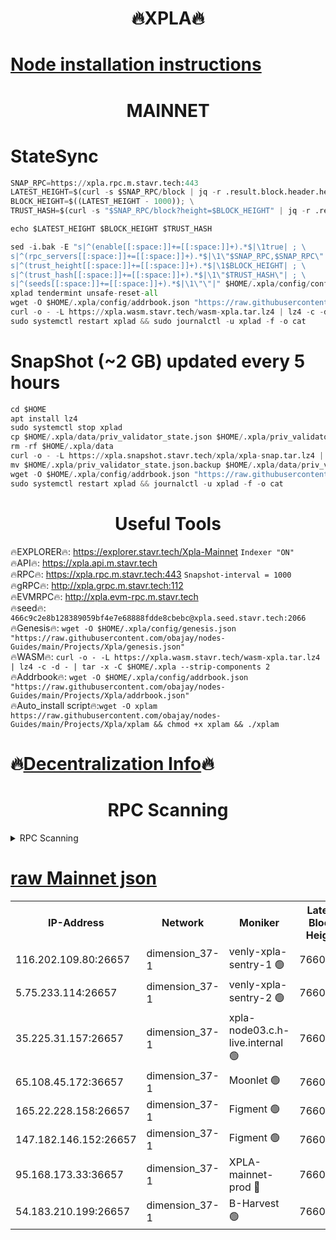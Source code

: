 <h1 align="center"> 🔥XPLA🔥</h1>

[Node installation instructions](https://github.com/obajay/nodes-Guides/tree/main/Projects/Xpla)
=
<h1 align="center"> MAINNET</h1>

# StateSync
```python
SNAP_RPC=https://xpla.rpc.m.stavr.tech:443
LATEST_HEIGHT=$(curl -s $SNAP_RPC/block | jq -r .result.block.header.height); \
BLOCK_HEIGHT=$((LATEST_HEIGHT - 1000)); \
TRUST_HASH=$(curl -s "$SNAP_RPC/block?height=$BLOCK_HEIGHT" | jq -r .result.block_id.hash)

echo $LATEST_HEIGHT $BLOCK_HEIGHT $TRUST_HASH

sed -i.bak -E "s|^(enable[[:space:]]+=[[:space:]]+).*$|\1true| ; \
s|^(rpc_servers[[:space:]]+=[[:space:]]+).*$|\1\"$SNAP_RPC,$SNAP_RPC\"| ; \
s|^(trust_height[[:space:]]+=[[:space:]]+).*$|\1$BLOCK_HEIGHT| ; \
s|^(trust_hash[[:space:]]+=[[:space:]]+).*$|\1\"$TRUST_HASH\"| ; \
s|^(seeds[[:space:]]+=[[:space:]]+).*$|\1\"\"|" $HOME/.xpla/config/config.toml
xplad tendermint unsafe-reset-all
wget -O $HOME/.xpla/config/addrbook.json "https://raw.githubusercontent.com/obajay/nodes-Guides/main/Projects/Xpla/addrbook.json"
curl -o - -L https://xpla.wasm.stavr.tech/wasm-xpla.tar.lz4 | lz4 -c -d - | tar -x -C $HOME/.xpla --strip-components 2
sudo systemctl restart xplad && sudo journalctl -u xplad -f -o cat
```
# SnapShot (~2 GB) updated every 5 hours
```python
cd $HOME
apt install lz4
sudo systemctl stop xplad
cp $HOME/.xpla/data/priv_validator_state.json $HOME/.xpla/priv_validator_state.json.backup
rm -rf $HOME/.xpla/data
curl -o - -L https://xpla.snapshot.stavr.tech/xpla/xpla-snap.tar.lz4 | lz4 -c -d - | tar -x -C $HOME/.xpla --strip-components 2
mv $HOME/.xpla/priv_validator_state.json.backup $HOME/.xpla/data/priv_validator_state.json
wget -O $HOME/.xpla/config/addrbook.json "https://raw.githubusercontent.com/obajay/nodes-Guides/main/Projects/Xpla/addrbook.json"
sudo systemctl restart xplad && journalctl -u xplad -f -o cat
```

 <h1 align="center"> Useful Tools</h1>

🔥EXPLORER🔥:     https://explorer.stavr.tech/Xpla-Mainnet        `Indexer "ON"` \
🔥API🔥:          https://xpla.api.m.stavr.tech \
🔥RPC🔥:          https://xpla.rpc.m.stavr.tech:443              `Snapshot-interval = 1000` \
🔥gRPC🔥:         http://xpla.grpc.m.stavr.tech:112 \
🔥EVMRPC🔥:       http://xpla.evm-rpc.m.stavr.tech \
🔥seed🔥:      `466c9c2e8b128389059bf4e7e68888fdde8cbebc@xpla.seed.stavr.tech:2066` \
🔥Genesis🔥:   `wget -O $HOME/.xpla/config/genesis.json "https://raw.githubusercontent.com/obajay/nodes-Guides/main/Projects/Xpla/genesis.json"` \
🔥WASM🔥:      `curl -o - -L https://xpla.wasm.stavr.tech/wasm-xpla.tar.lz4 | lz4 -c -d - | tar -x -C $HOME/.xpla --strip-components 2` \
🔥Addrbook🔥:  `wget -O $HOME/.xpla/config/addrbook.json "https://raw.githubusercontent.com/obajay/nodes-Guides/main/Projects/Xpla/addrbook.json"` \
🔥Auto_install script🔥:`wget -O xplam https://raw.githubusercontent.com/obajay/nodes-Guides/main/Projects/Xpla/xplam && chmod +x xplam && ./xplam`

🔥[Decentralization Info](https://github.com/obajay/StateSync-snapshots/tree/main/Projects/Xpla/Decentralization)🔥
=
<h1 align="center"> RPC Scanning</h1>

<details>
<summary>RPC Scanning</summary>

<h2 align="center"> We scan nodes in real time every 4 hours. And we provide the final result of RPC endpoints.
We cannot influence the operation of these nodes in any way. </h2>


```python
If Voting Power is higher than 0 --> then the Node is a validator of the network and may be subject to attack and be a potential threat to the chain.
```
```python
We marked such validators with a red symbol
```

</details>

[raw Mainnet json](https://rpc-check.xplam.stavr.tech/xplam/rpc-xplam-result.json)
=


<table><tr><th>IP-Address</th><th>Network</th><th>Moniker</th><th>Latest Block Height</th><th>Earliest Block Height</th><th>Catching Up</th><th>Tx Index</th><th>Voting Power</th><th>Scan Time</th></tr><tr><td>116.202.109.80:26657</td><td>dimension_37-1</td><td>venly-xpla-sentry-1 🟢</td><td>7660094</td><td>0</td><td>False</td><td>on</td><td>0</td><td>2024-02-11T03:26:05.932135137UTC</td></tr><tr><td>5.75.233.114:26657</td><td>dimension_37-1</td><td>venly-xpla-sentry-2 🟢</td><td>7660100</td><td>0</td><td>False</td><td>on</td><td>0</td><td>2024-02-11T03:26:42.060708675UTC</td></tr><tr><td>35.225.31.157:26657</td><td>dimension_37-1</td><td>xpla-node03.c.h-live.internal 🟢</td><td>7660098</td><td>1</td><td>False</td><td>on</td><td>0</td><td>2024-02-11T03:26:31.500683413UTC</td></tr><tr><td>65.108.45.172:36657</td><td>dimension_37-1</td><td>Moonlet 🟢</td><td>7660108</td><td>1</td><td>False</td><td>on</td><td>0</td><td>2024-02-11T03:27:26.305058512UTC</td></tr><tr><td>165.22.228.158:26657</td><td>dimension_37-1</td><td>Figment 🟢</td><td>7660105</td><td>5942092</td><td>False</td><td>on</td><td>0</td><td>2024-02-11T03:27:10.493628217UTC</td></tr><tr><td>147.182.146.152:26657</td><td>dimension_37-1</td><td>Figment 🟢</td><td>7660108</td><td>5942092</td><td>False</td><td>on</td><td>0</td><td>2024-02-11T03:27:25.974479891UTC</td></tr><tr><td>95.168.173.33:36657</td><td>dimension_37-1</td><td>XPLA-mainnet-prod 🔴</td><td>7660107</td><td>7410107</td><td>False</td><td>on</td><td>1190</td><td>2024-02-11T03:27:23.223938845UTC</td></tr><tr><td>54.183.210.199:26657</td><td>dimension_37-1</td><td>B-Harvest 🟢</td><td>7660102</td><td>7645879</td><td>False</td><td>off</td><td>0</td><td>2024-02-11T03:26:55.382987553UTC</td></tr></table>